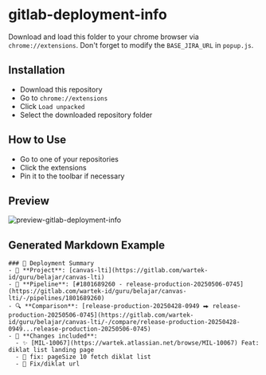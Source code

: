 # gitlab-deployment-info

Download and load this folder to your chrome browser via `chrome://extensions`. Don't forget to modify the `BASE_JIRA_URL` in `popup.js`.

## Installation

- Download this repository
- Go to `chrome://extensions`
- Click `Load unpacked`
- Select the downloaded repository folder

## How to Use

- Go to one of your repositories
- Click the extensions
- Pin it to the toolbar if necessary

## Preview

![preview-gitlab-deployment-info](https://github.com/user-attachments/assets/30a92a68-ba39-4e9e-acab-e611b67358e3)

## Generated Markdown Example

```
### 🚀 Deployment Summary
- 🏡 **Project**: [canvas-lti](https://gitlab.com/wartek-id/guru/belajar/canvas-lti)
- 🔗 **Pipeline**: [#1801689260 - release-production-20250506-0745](https://gitlab.com/wartek-id/guru/belajar/canvas-lti/-/pipelines/1801689260)
- 🔍 **Comparison**: [release-production-20250428-0949 ⮕ release-production-20250506-0745](https://gitlab.com/wartek-id/guru/belajar/canvas-lti/-/compare/release-production-20250428-0949...release-production-20250506-0745)
- 📝 **Changes included**:
  - ✨ [MIL-10067](https://wartek.atlassian.net/browse/MIL-10067) Feat: diklat list landing page
  - 🐞 fix: pageSize 10 fetch diklat list
  - 🐞 Fix/diklat url
```
